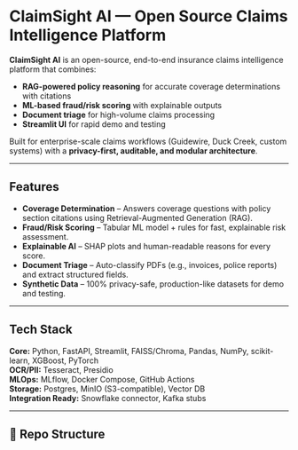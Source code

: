 # ClaimSight AI — Open Source Claims Intelligence Platform

**ClaimSight AI** is an open-source, end-to-end insurance claims intelligence platform that combines:
- **RAG-powered policy reasoning** for accurate coverage determinations with citations
- **ML-based fraud/risk scoring** with explainable outputs
- **Document triage** for high-volume claims processing
- **Streamlit UI** for rapid demo and testing

Built for enterprise-scale claims workflows (Guidewire, Duck Creek, custom systems) with a **privacy-first, auditable, and modular architecture**.

---

## Features
- **Coverage Determination** – Answers coverage questions with policy section citations using Retrieval-Augmented Generation (RAG).
- **Fraud/Risk Scoring** – Tabular ML model + rules for fast, explainable risk assessment.
- **Explainable AI** – SHAP plots and human-readable reasons for every score.
- **Document Triage** – Auto-classify PDFs (e.g., invoices, police reports) and extract structured fields.
- **Synthetic Data** – 100% privacy-safe, production-like datasets for demo and testing.

---

## Tech Stack
**Core:** Python, FastAPI, Streamlit, FAISS/Chroma, Pandas, NumPy, scikit-learn, XGBoost, PyTorch  
**OCR/PII:** Tesseract, Presidio  
**MLOps:** MLflow, Docker Compose, GitHub Actions  
**Storage:** Postgres, MinIO (S3-compatible), Vector DB  
**Integration Ready:** Snowflake connector, Kafka stubs

---

## 📂 Repo Structure
